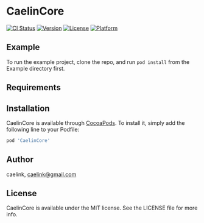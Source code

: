 # CaelinCore

[![CI Status](https://img.shields.io/travis/caelink/CaelinCore.svg?style=flat)](https://travis-ci.org/caelink/CaelinCore)
[![Version](https://img.shields.io/cocoapods/v/CaelinCore.svg?style=flat)](https://cocoapods.org/pods/CaelinCore)
[![License](https://img.shields.io/cocoapods/l/CaelinCore.svg?style=flat)](https://cocoapods.org/pods/CaelinCore)
[![Platform](https://img.shields.io/cocoapods/p/CaelinCore.svg?style=flat)](https://cocoapods.org/pods/CaelinCore)

## Example

To run the example project, clone the repo, and run `pod install` from the Example directory first.

## Requirements

## Installation

CaelinCore is available through [CocoaPods](https://cocoapods.org). To install
it, simply add the following line to your Podfile:

```ruby
pod 'CaelinCore'
```

## Author

caelink, caelink@gmail.com

## License

CaelinCore is available under the MIT license. See the LICENSE file for more info.
